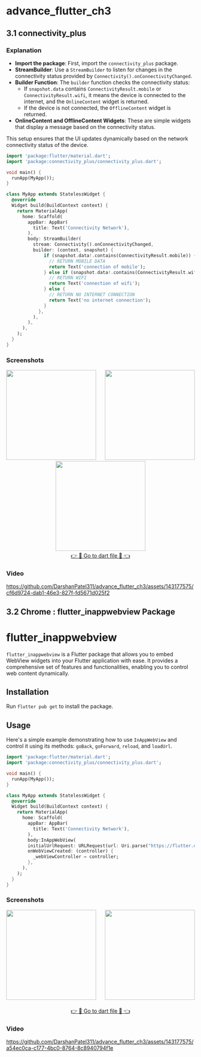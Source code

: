 # advance_flutter_ch3
##  3.1 connectivity_plus

### Explanation
- **Import the package**: First, import the `connectivity_plus` package.
- **StreamBuilder**: Use a `StreamBuilder` to listen for changes in the connectivity status provided by `Connectivity().onConnectivityChanged`.
- **Builder Function**: The `builder` function checks the connectivity status:
  - If `snapshot.data` contains `ConnectivityResult.mobile` or `ConnectivityResult.wifi`, it means the device is connected to the internet, and the `OnlineContent` widget is returned.
  - If the device is not connected, the `OfflineContent` widget is returned.
- **OnlineContent and OfflineContent Widgets**: These are simple widgets that display a message based on the connectivity status.

This setup ensures that the UI updates dynamically based on the network connectivity status of the device.


```dart
import 'package:flutter/material.dart';
import 'package:connectivity_plus/connectivity_plus.dart';

void main() {
  runApp(MyApp());
}

class MyApp extends StatelessWidget {
  @override
  Widget build(BuildContext context) {
    return MaterialApp(
      home: Scaffold(
        appBar: AppBar(
          title: Text('Connectivity Network'),
        ),
        body: StreamBuilder(
          stream: Connectivity().onConnectivityChanged,
          builder: (context, snapshot) {
              if (snapshot.data!.contains(ConnectivityResult.mobile)) {
                // RETURN MOBILE DATA
                return Text('connection of mobile');
              } else if (snapshot.data!.contains(ConnectivityResult.wifi)) {
                // RETURN WIFI
                return Text('connection of wifi');
              } else {  
                // RETURN NO INTERNET CONNECTION
                return Text('no internet connection');
              }
            },
          ),
        ),
      ),
    );
  }
}
```



### Screenshots

<div align="center">
  <img src= "https://github.com/DarshanPatel311/advance_flutter_ch3/assets/143177575/030f238f-5807-4230-a8bf-541c0ba18a5f"  width = 240> &nbsp;&nbsp;&nbsp;&nbsp;
  <img src= "https://github.com/DarshanPatel311/advance_flutter_ch3/assets/143177575/118337cc-6448-4eba-84f2-c8d4df4c39ec" width = 240> &nbsp;&nbsp;&nbsp;&nbsp;
  <img src= "https://github.com/DarshanPatel311/advance_flutter_ch3/assets/143177575/f24641bc-06c3-47fe-a661-b060821d73b3" width = 240> &nbsp;&nbsp;&nbsp;&nbsp;
</div>
<div align="center">
  <a href='https://github.com/DarshanPatel311/advance_flutter_ch3/tree/master/lib/3_1_connectivity/view'>👉 📱 Go to dart file 📱 👈</a>
</div>

### Video 



https://github.com/DarshanPatel311/advance_flutter_ch3/assets/143177575/cf6d9724-dab1-46e3-827f-fd5671d025f2

## 3.2 Chrome : flutter_inappwebview Package 

# flutter_inappwebview

`flutter_inappwebview` is a Flutter package that allows you to embed WebView widgets into your Flutter application with ease. It provides a comprehensive set of features and functionalities, enabling you to control web content dynamically.

## Installation

Run `flutter pub get` to install the package.

## Usage

Here's a simple example demonstrating how to use `InAppWebView` and control it using its methods: `goBack`, `goForward`, `reload`, and `loadUrl`.


```dart
import 'package:flutter/material.dart';
import 'package:connectivity_plus/connectivity_plus.dart';

void main() {
  runApp(MyApp());
}

class MyApp extends StatelessWidget {
  @override
  Widget build(BuildContext context) {
    return MaterialApp(
      home: Scaffold(
        appBar: AppBar(
          title: Text('Connectivity Network'),
        ),
        body:InAppWebView(
        initialUrlRequest: URLRequest(url: Uri.parse("https://flutter.dev")),
        onWebViewCreated: (controller) {
          _webViewController = controller;
        },
      ),
    );
  }
}
```

### Screenshots

<div align="center">
  <img src= "https://github.com/DarshanPatel311/advance_flutter_ch3/assets/143177575/4846201c-ef5d-4bb0-872a-37c30d2cf903" width = 240> &nbsp;&nbsp;&nbsp;&nbsp;
  <img src= "https://github.com/DarshanPatel311/advance_flutter_ch3/assets/143177575/7ac9cd82-08e3-4bd8-9764-b8b2410b879e" width = 240> &nbsp;&nbsp;&nbsp;&nbsp;
</div>

<div align="center">
  <a href='https://github.com/DarshanPatel311/advance_flutter_ch3/tree/master/lib/3_2_chrome'>👉 📱 Go to dart file 📱 👈</a>
</div>

### Video 


https://github.com/DarshanPatel311/advance_flutter_ch3/assets/143177575/a54ec0ca-c177-4bc0-8764-8c8940794f1e




